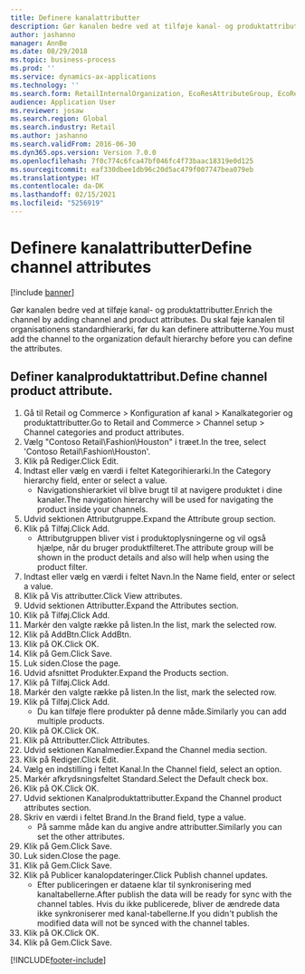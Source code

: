 ```yaml
---
title: Definere kanalattributter
description: Gør kanalen bedre ved at tilføje kanal- og produktattributter.
author: jashanno
manager: AnnBe
ms.date: 08/29/2018
ms.topic: business-process
ms.prod: ''
ms.service: dynamics-ax-applications
ms.technology: ''
ms.search.form: RetailInternalOrganization, EcoResAttributeGroup, EcoResAttributeGroupAttribute, RetailAddChannelItems, RetailCatalogProductAttributeValue, RetailMedia
audience: Application User
ms.reviewer: josaw
ms.search.region: Global
ms.search.industry: Retail
ms.author: jashanno
ms.search.validFrom: 2016-06-30
ms.dyn365.ops.version: Version 7.0.0
ms.openlocfilehash: 7f0c774c6fca47bf046fc4f73baac18319e0d125
ms.sourcegitcommit: eaf330dbee1db96c20d5ac479f007747bea079eb
ms.translationtype: HT
ms.contentlocale: da-DK
ms.lasthandoff: 02/15/2021
ms.locfileid: "5256919"
---
```

# <a name="define-channel-attributes"></a><span data-ttu-id="8fcec-103">Definere kanalattributter</span><span class="sxs-lookup"><span data-stu-id="8fcec-103">Define channel attributes</span></span>

[!include [banner](../includes/banner.md)]

<span data-ttu-id="8fcec-104">Gør kanalen bedre ved at tilføje kanal- og produktattributter.</span><span class="sxs-lookup"><span data-stu-id="8fcec-104">Enrich the channel by adding channel and product attributes.</span></span> <span data-ttu-id="8fcec-105">Du skal føje kanalen til organisationens standardhierarki, før du kan definere attributterne.</span><span class="sxs-lookup"><span data-stu-id="8fcec-105">You must add the channel to the organization default hierarchy before you can define the attributes.</span></span>


## <a name="define-channel-product-attribute"></a><span data-ttu-id="8fcec-106">Definer kanalproduktattribut.</span><span class="sxs-lookup"><span data-stu-id="8fcec-106">Define channel product attribute.</span></span>
1. <span data-ttu-id="8fcec-107">Gå til Retail og Commerce > Konfiguration af kanal > Kanalkategorier og produktattributter.</span><span class="sxs-lookup"><span data-stu-id="8fcec-107">Go to Retail and Commerce > Channel setup > Channel categories and product attributes.</span></span>
2. <span data-ttu-id="8fcec-108">Vælg "Contoso Retail\Fashion\Houston" i træet.</span><span class="sxs-lookup"><span data-stu-id="8fcec-108">In the tree, select 'Contoso Retail\Fashion\Houston'.</span></span>
3. <span data-ttu-id="8fcec-109">Klik på Rediger.</span><span class="sxs-lookup"><span data-stu-id="8fcec-109">Click Edit.</span></span>
4. <span data-ttu-id="8fcec-110">Indtast eller vælg en værdi i feltet Kategorihierarki.</span><span class="sxs-lookup"><span data-stu-id="8fcec-110">In the Category hierarchy field, enter or select a value.</span></span>
    * <span data-ttu-id="8fcec-111">Navigationshierarkiet vil blive brugt til at navigere produktet i dine kanaler.</span><span class="sxs-lookup"><span data-stu-id="8fcec-111">The navigation hierarchy will be used for navigating the product inside your channels.</span></span>  
5. <span data-ttu-id="8fcec-112">Udvid sektionen Attributgruppe.</span><span class="sxs-lookup"><span data-stu-id="8fcec-112">Expand the Attribute group section.</span></span>
6. <span data-ttu-id="8fcec-113">Klik på Tilføj.</span><span class="sxs-lookup"><span data-stu-id="8fcec-113">Click Add.</span></span>
    * <span data-ttu-id="8fcec-114">Attributgruppen bliver vist i produktoplysningerne og vil også hjælpe, når du bruger produktfilteret.</span><span class="sxs-lookup"><span data-stu-id="8fcec-114">The attribute group will be shown in the product details and also will help when using the product filter.</span></span>  
7. <span data-ttu-id="8fcec-115">Indtast eller vælg en værdi i feltet Navn.</span><span class="sxs-lookup"><span data-stu-id="8fcec-115">In the Name field, enter or select a value.</span></span>
8. <span data-ttu-id="8fcec-116">Klik på Vis attributter.</span><span class="sxs-lookup"><span data-stu-id="8fcec-116">Click View attributes.</span></span>
9. <span data-ttu-id="8fcec-117">Udvid sektionen Attributter.</span><span class="sxs-lookup"><span data-stu-id="8fcec-117">Expand the Attributes section.</span></span>
10. <span data-ttu-id="8fcec-118">Klik på Tilføj.</span><span class="sxs-lookup"><span data-stu-id="8fcec-118">Click Add.</span></span>
11. <span data-ttu-id="8fcec-119">Markér den valgte række på listen.</span><span class="sxs-lookup"><span data-stu-id="8fcec-119">In the list, mark the selected row.</span></span>
12. <span data-ttu-id="8fcec-120">Klik på AddBtn.</span><span class="sxs-lookup"><span data-stu-id="8fcec-120">Click AddBtn.</span></span>
13. <span data-ttu-id="8fcec-121">Klik på OK.</span><span class="sxs-lookup"><span data-stu-id="8fcec-121">Click OK.</span></span>
14. <span data-ttu-id="8fcec-122">Klik på Gem.</span><span class="sxs-lookup"><span data-stu-id="8fcec-122">Click Save.</span></span>
15. <span data-ttu-id="8fcec-123">Luk siden.</span><span class="sxs-lookup"><span data-stu-id="8fcec-123">Close the page.</span></span>
16. <span data-ttu-id="8fcec-124">Udvid afsnittet Produkter.</span><span class="sxs-lookup"><span data-stu-id="8fcec-124">Expand the Products section.</span></span>
17. <span data-ttu-id="8fcec-125">Klik på Tilføj.</span><span class="sxs-lookup"><span data-stu-id="8fcec-125">Click Add.</span></span>
18. <span data-ttu-id="8fcec-126">Markér den valgte række på listen.</span><span class="sxs-lookup"><span data-stu-id="8fcec-126">In the list, mark the selected row.</span></span>
19. <span data-ttu-id="8fcec-127">Klik på Tilføj.</span><span class="sxs-lookup"><span data-stu-id="8fcec-127">Click Add.</span></span>
    * <span data-ttu-id="8fcec-128">Du kan tilføje flere produkter på denne måde.</span><span class="sxs-lookup"><span data-stu-id="8fcec-128">Similarly you can add multiple products.</span></span>  
20. <span data-ttu-id="8fcec-129">Klik på OK.</span><span class="sxs-lookup"><span data-stu-id="8fcec-129">Click OK.</span></span>
21. <span data-ttu-id="8fcec-130">Klik på Attributter.</span><span class="sxs-lookup"><span data-stu-id="8fcec-130">Click Attributes.</span></span>
22. <span data-ttu-id="8fcec-131">Udvid sektionen Kanalmedier.</span><span class="sxs-lookup"><span data-stu-id="8fcec-131">Expand the Channel media section.</span></span>
23. <span data-ttu-id="8fcec-132">Klik på Rediger.</span><span class="sxs-lookup"><span data-stu-id="8fcec-132">Click Edit.</span></span>
24. <span data-ttu-id="8fcec-133">Vælg en indstilling i feltet Kanal.</span><span class="sxs-lookup"><span data-stu-id="8fcec-133">In the Channel field, select an option.</span></span>
25. <span data-ttu-id="8fcec-134">Markér afkrydsningsfeltet Standard.</span><span class="sxs-lookup"><span data-stu-id="8fcec-134">Select the Default check box.</span></span>
26. <span data-ttu-id="8fcec-135">Klik på OK.</span><span class="sxs-lookup"><span data-stu-id="8fcec-135">Click OK.</span></span>
27. <span data-ttu-id="8fcec-136">Udvid sektionen Kanalproduktattributter.</span><span class="sxs-lookup"><span data-stu-id="8fcec-136">Expand the Channel product attributes section.</span></span>
28. <span data-ttu-id="8fcec-137">Skriv en værdi i feltet Brand.</span><span class="sxs-lookup"><span data-stu-id="8fcec-137">In the Brand field, type a value.</span></span>
    * <span data-ttu-id="8fcec-138">På samme måde kan du angive andre attributter.</span><span class="sxs-lookup"><span data-stu-id="8fcec-138">Similarly you can set the other attributes.</span></span>  
29. <span data-ttu-id="8fcec-139">Klik på Gem.</span><span class="sxs-lookup"><span data-stu-id="8fcec-139">Click Save.</span></span>
30. <span data-ttu-id="8fcec-140">Luk siden.</span><span class="sxs-lookup"><span data-stu-id="8fcec-140">Close the page.</span></span>
31. <span data-ttu-id="8fcec-141">Klik på Gem.</span><span class="sxs-lookup"><span data-stu-id="8fcec-141">Click Save.</span></span>
32. <span data-ttu-id="8fcec-142">Klik på Publicer kanalopdateringer.</span><span class="sxs-lookup"><span data-stu-id="8fcec-142">Click Publish channel updates.</span></span>
    * <span data-ttu-id="8fcec-143">Efter publiceringen er dataene klar til synkronisering med kanaltabellerne.</span><span class="sxs-lookup"><span data-stu-id="8fcec-143">After publish the data will be ready for sync with the channel tables.</span></span> <span data-ttu-id="8fcec-144">Hvis du ikke publicerede, bliver de ændrede data ikke synkroniserer med kanal-tabellerne.</span><span class="sxs-lookup"><span data-stu-id="8fcec-144">If you didn't publish the modified data will not be synced with the channel tables.</span></span>  
33. <span data-ttu-id="8fcec-145">Klik på OK.</span><span class="sxs-lookup"><span data-stu-id="8fcec-145">Click OK.</span></span>
34. <span data-ttu-id="8fcec-146">Klik på Gem.</span><span class="sxs-lookup"><span data-stu-id="8fcec-146">Click Save.</span></span>



[!INCLUDE[footer-include](../../includes/footer-banner.md)]